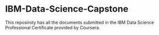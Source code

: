 # IBM-Data-Science-Capstone
This reposiroty has all the documents submitted in the IBM Data Science Professional Certificate provided by Coursera.
